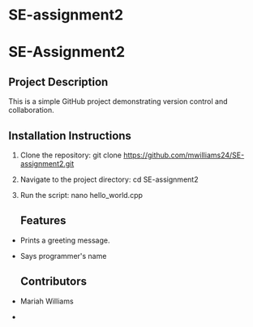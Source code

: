 # SE-assignment2
# SE-Assignment2

## Project Description
This is a simple GitHub project demonstrating version control and collaboration.

## Installation Instructions
1. Clone the repository:
git clone https://github.com/mwilliams24/SE-assignment2.git

2. Navigate to the project directory:
cd SE-assignment2

3. Run the script:
   nano hello_world.cpp

   ## Features
- Prints a greeting message.
- Says programmer's name

  ## Contributors
- Mariah Williams

- 

